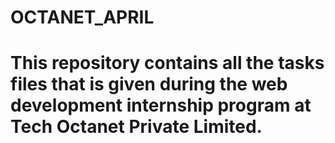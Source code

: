 # OCTANET_APRIL
# This repository contains all the tasks files that is given during the web development internship program at Tech Octanet Private Limited.

